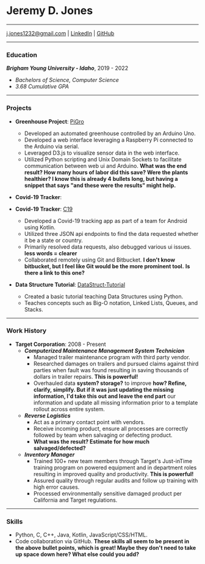 # Jeremy D. Jones

---

<div id="webaddress">
<a href="mailto:j.jones1232@gmail.com">j.jones1232@gmail.com</a>
| <a href="https://www.linkedin.com/in/jeremy-jones-b904a284/">LinkedIn</a>
| <a href="https://github.com/jerome1232">GitHub</a>
</div>

---

### Education

***Brigham Young University - Idaho***, 2019 - 2022
  * *Bachelors of Science, Computer Science*
  * *3.68 Cumulative GPA*

---

### Projects

  * **Greenhouse Project**: [PiGro](https://github.com/jerome1232/PiGro)
    * Developed an automated greenhouse controlled by an Arduino Uno.
    * Developed a web interface leveraging a Raspberry Pi connected to the Arduino via serial.
    * Leveraged D3.js to visualize sensor data in the web interface.
    * Utilized Python scripting and Unix Domain Sockets to facilitate communication between web ui and Arduino.
__What was the end result? How many hours of labor did this save? Were the plants healthier? I know this is already 4 bullets long, but having a snippet that says "and these were the results" might help.__

  * **Covid-19 Tracker**:
  * **Covid-19 Tracker**: [C19](https://github.com/jerome1232/C19)

    * Developed a Covid-19 tracking app as part of a team for Android using Kotlin.
    * Utilized three JSON api endpoints to find the data requested whether it be a state or country.
    * Primarily resolved data requests, also debugged various ui issues. __less words = clearer__
    * Collaborated remotely using Git and Bitbucket. __I don't know bitbucket, but I feel like Git would be the more prominent tool.__
__Is there a link to this one?__

  * **Data Structure Tutorial**: [DataStruct-Tutorial](https://jerome1232.github.io/datastruct-tut/)
    * Created a basic tutorial teaching Data Structures using Python.
    * Teaches concepts such as Big-O notation, Linked Lists, Queues, and Stacks.

---

### Work History

  * **Target Corporation**: 2008 - Present
    * ***Computerized Maintenance Management System Technician***
      * Managed trailer maintenance program with third party vendor.
      * Researched damages on trailers and pursued claims against third parties when fault was found resulting in saving thousands of dollars in trailer repairs. __This is powerful!__
      * Overhauled data __system? storage?__ to improve __how? Refine, clarify, simplify. But if it was just updating the missing information, I'd take this out and leave the end part__ our information and update all missing information prior to a template rollout across entire system.
    * ***Reverse Logistics***
      * Act as a primary contact point with vendors.
      * Receive incoming product, ensure all processes are correctly followed by team when salvaging or defecting product.
      * __What was the result? Estimate for how much salvaged/defected?__
    * ***Inventory Manager***
      * Trained 100+ new team members through Target's Just-inTime training program on powered equipment and in department roles resulting in improved quality and productivity. __This is powerful!__
      * Assured quality through regular audits and follow up training with high error causes.
      * Processed environmentally sensitive damaged product per California and Target regulations.

---

### Skills

  * Python, C, C++, Java, Kotlin, JavaScript/CSS/HTML.
  * Code collaboration via GitHub.
__These skills all seem to be present in the above bullet points, which is great! Maybe they don't need to take up space down here? What else could you add?__

